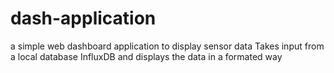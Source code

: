 # dash-application
a simple web dashboard application to display sensor data
Takes input from a local database InfluxDB and displays the data in a formated way
